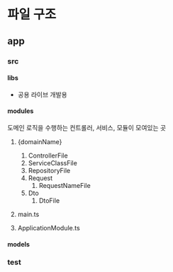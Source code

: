 # 파일 구조


## app

### src

#### libs
- 공용 라이브 개발용

#### modules

도메인 로직을 수행하는 컨트롤러, 서비스, 모듈이 모여있는 곳
   1. {domainName}
      1. ControllerFile
      2. ServiceClassFile
      3. RepositoryFile
      4. Request
         1. RequestNameFile
      5. Dto
         1. DtoFile
   2. main.ts

   3. ApplicationModule.ts

#### models

### test


